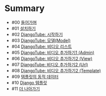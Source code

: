 # Summary

* \#00 [들어가며](README.md)
* \#01 [설치하기](/01-Setup.md)
* \#02 [DjangoTube: 시작하기](/02-Django-StartProject.md)
* \#03 [DjangoTube: 모델\(Model\)](/03-Django-Model.md)
* \#04 [DjangoTube: 비디오 리스트](/04-DjangoTube-VideoList.md)
* \#05 [DjangoTube: 비디오 추가하기1 \(Admin\)](/05-Django-Admin.md)
* \#06 [DjangoTube: 비디오 추가하기2 \(View\)](/06-DjangoTube-VideoDetails.md)
* \#07 [DjangoTube: 비디오 추가하기2 \(Url\)](/07-DjangoTube-VideoDetail-Url.md)
* \#08 [DjangoTube: 비디오 추가하기2 \(Template\)](/08-DjangoTube-VideoDetail-Template.md)
* \#09 [템플릿의 동적 데이터](/django_dynamic.md)
* \#10 [Django 템플릿](//django_template.md)
* \#11 [더 나아가기](/advanced.md)
